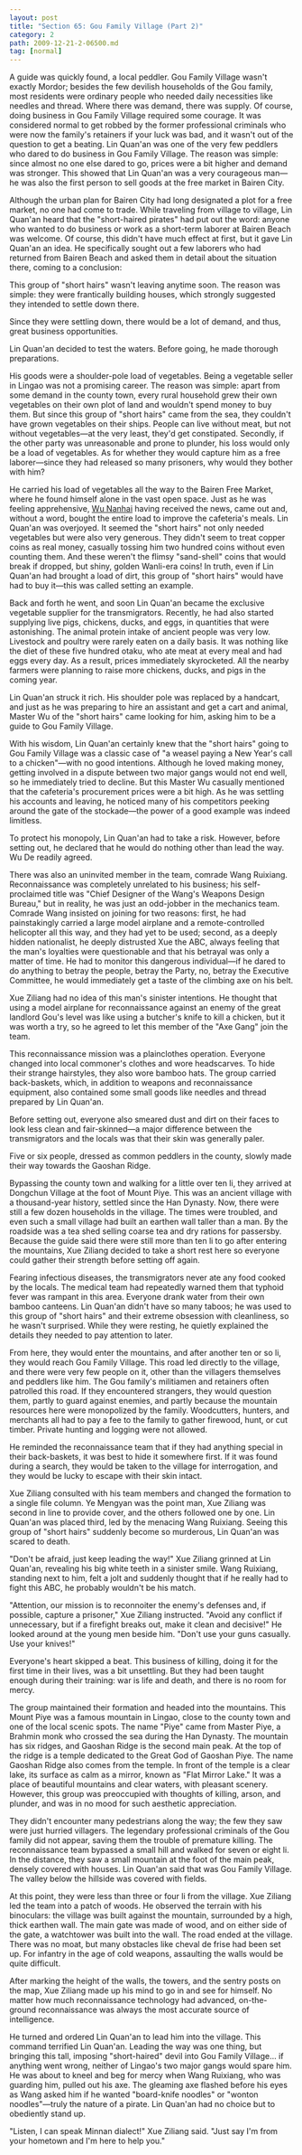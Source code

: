 ```yaml
---
layout: post
title: "Section 65: Gou Family Village (Part 2)"
category: 2
path: 2009-12-21-2-06500.md
tag: [normal]
---
```


A guide was quickly found, a local peddler. Gou Family Village wasn't exactly Mordor; besides the few devilish households of the Gou family, most residents were ordinary people who needed daily necessities like needles and thread. Where there was demand, there was supply. Of course, doing business in Gou Family Village required some courage. It was considered normal to get robbed by the former professional criminals who were now the family's retainers if your luck was bad, and it wasn't out of the question to get a beating. Lin Quan'an was one of the very few peddlers who dared to do business in Gou Family Village. The reason was simple: since almost no one else dared to go, prices were a bit higher and demand was stronger. This showed that Lin Quan'an was a very courageous man—he was also the first person to sell goods at the free market in Bairen City.

Although the urban plan for Bairen City had long designated a plot for a free market, no one had come to trade. While traveling from village to village, Lin Quan'an heard that the "short-haired pirates" had put out the word: anyone who wanted to do business or work as a short-term laborer at Bairen Beach was welcome. Of course, this didn't have much effect at first, but it gave Lin Quan'an an idea. He specifically sought out a few laborers who had returned from Bairen Beach and asked them in detail about the situation there, coming to a conclusion:

This group of "short hairs" wasn't leaving anytime soon. The reason was simple: they were frantically building houses, which strongly suggested they intended to settle down there.

Since they were settling down, there would be a lot of demand, and thus, great business opportunities.

Lin Quan'an decided to test the waters. Before going, he made thorough preparations.

His goods were a shoulder-pole load of vegetables. Being a vegetable seller in Lingao was not a promising career. The reason was simple: apart from some demand in the county town, every rural household grew their own vegetables on their own plot of land and wouldn't spend money to buy them. But since this group of "short hairs" came from the sea, they couldn't have grown vegetables on their ships. People can live without meat, but not without vegetables—at the very least, they'd get constipated. Secondly, if the other party was unreasonable and prone to plunder, his loss would only be a load of vegetables. As for whether they would capture him as a free laborer—since they had released so many prisoners, why would they bother with him?

He carried his load of vegetables all the way to the Bairen Free Market, where he found himself alone in the vast open space. Just as he was feeling apprehensive, [Wu Nanhai][y009] having received the news, came out and, without a word, bought the entire load to improve the cafeteria's meals. Lin Quan'an was overjoyed. It seemed the "short hairs" not only needed vegetables but were also very generous. They didn't seem to treat copper coins as real money, casually tossing him two hundred coins without even counting them. And these weren't the flimsy "sand-shell" coins that would break if dropped, but shiny, golden Wanli-era coins! In truth, even if Lin Quan'an had brought a load of dirt, this group of "short hairs" would have had to buy it—this was called setting an example.

Back and forth he went, and soon Lin Quan'an became the exclusive vegetable supplier for the transmigrators. Recently, he had also started supplying live pigs, chickens, ducks, and eggs, in quantities that were astonishing. The animal protein intake of ancient people was very low. Livestock and poultry were rarely eaten on a daily basis. It was nothing like the diet of these five hundred otaku, who ate meat at every meal and had eggs every day. As a result, prices immediately skyrocketed. All the nearby farmers were planning to raise more chickens, ducks, and pigs in the coming year.

Lin Quan'an struck it rich. His shoulder pole was replaced by a handcart, and just as he was preparing to hire an assistant and get a cart and animal, Master Wu of the "short hairs" came looking for him, asking him to be a guide to Gou Family Village.

With his wisdom, Lin Quan'an certainly knew that the "short hairs" going to Gou Family Village was a classic case of "a weasel paying a New Year's call to a chicken"—with no good intentions. Although he loved making money, getting involved in a dispute between two major gangs would not end well, so he immediately tried to decline. But this Master Wu casually mentioned that the cafeteria's procurement prices were a bit high. As he was settling his accounts and leaving, he noticed many of his competitors peeking around the gate of the stockade—the power of a good example was indeed limitless.

To protect his monopoly, Lin Quan'an had to take a risk. However, before setting out, he declared that he would do nothing other than lead the way. Wu De readily agreed.

There was also an uninvited member in the team, comrade Wang Ruixiang. Reconnaissance was completely unrelated to his business; his self-proclaimed title was "Chief Designer of the Wang's Weapons Design Bureau," but in reality, he was just an odd-jobber in the mechanics team. Comrade Wang insisted on joining for two reasons: first, he had painstakingly carried a large model airplane and a remote-controlled helicopter all this way, and they had yet to be used; second, as a deeply hidden nationalist, he deeply distrusted Xue the ABC, always feeling that the man's loyalties were questionable and that his betrayal was only a matter of time. He had to monitor this dangerous individual—if he dared to do anything to betray the people, betray the Party, no, betray the Executive Committee, he would immediately get a taste of the climbing axe on his belt.

Xue Ziliang had no idea of this man's sinister intentions. He thought that using a model airplane for reconnaissance against an enemy of the great landlord Gou's level was like using a butcher's knife to kill a chicken, but it was worth a try, so he agreed to let this member of the "Axe Gang" join the team.

This reconnaissance mission was a plainclothes operation. Everyone changed into local commoner's clothes and wore headscarves. To hide their strange hairstyles, they also wore bamboo hats. The group carried back-baskets, which, in addition to weapons and reconnaissance equipment, also contained some small goods like needles and thread prepared by Lin Quan'an.

Before setting out, everyone also smeared dust and dirt on their faces to look less clean and fair-skinned—a major difference between the transmigrators and the locals was that their skin was generally paler.

Five or six people, dressed as common peddlers in the county, slowly made their way towards the Gaoshan Ridge.

Bypassing the county town and walking for a little over ten li, they arrived at Dongchun Village at the foot of Mount Piye. This was an ancient village with a thousand-year history, settled since the Han Dynasty. Now, there were still a few dozen households in the village. The times were troubled, and even such a small village had built an earthen wall taller than a man. By the roadside was a tea shed selling coarse tea and dry rations for passersby. Because the guide said there were still more than ten li to go after entering the mountains, Xue Ziliang decided to take a short rest here so everyone could gather their strength before setting off again.

Fearing infectious diseases, the transmigrators never ate any food cooked by the locals. The medical team had repeatedly warned them that typhoid fever was rampant in this area. Everyone drank water from their own bamboo canteens. Lin Quan'an didn't have so many taboos; he was used to this group of "short hairs" and their extreme obsession with cleanliness, so he wasn't surprised. While they were resting, he quietly explained the details they needed to pay attention to later.

From here, they would enter the mountains, and after another ten or so li, they would reach Gou Family Village. This road led directly to the village, and there were very few people on it, other than the villagers themselves and peddlers like him. The Gou family's militiamen and retainers often patrolled this road. If they encountered strangers, they would question them, partly to guard against enemies, and partly because the mountain resources here were monopolized by the family. Woodcutters, hunters, and merchants all had to pay a fee to the family to gather firewood, hunt, or cut timber. Private hunting and logging were not allowed.

He reminded the reconnaissance team that if they had anything special in their back-baskets, it was best to hide it somewhere first. If it was found during a search, they would be taken to the village for interrogation, and they would be lucky to escape with their skin intact.

Xue Ziliang consulted with his team members and changed the formation to a single file column. Ye Mengyan was the point man, Xue Ziliang was second in line to provide cover, and the others followed one by one. Lin Quan'an was placed third, led by the menacing Wang Ruixiang. Seeing this group of "short hairs" suddenly become so murderous, Lin Quan'an was scared to death.

"Don't be afraid, just keep leading the way!" Xue Ziliang grinned at Lin Quan'an, revealing his big white teeth in a sinister smile. Wang Ruixiang, standing next to him, felt a jolt and suddenly thought that if he really had to fight this ABC, he probably wouldn't be his match.

"Attention, our mission is to reconnoiter the enemy's defenses and, if possible, capture a prisoner," Xue Ziliang instructed. "Avoid any conflict if unnecessary, but if a firefight breaks out, make it clean and decisive!" He looked around at the young men beside him. "Don't use your guns casually. Use your knives!"

Everyone's heart skipped a beat. This business of killing, doing it for the first time in their lives, was a bit unsettling. But they had been taught enough during their training: war is life and death, and there is no room for mercy.

The group maintained their formation and headed into the mountains. This Mount Piye was a famous mountain in Lingao, close to the county town and one of the local scenic spots. The name "Piye" came from Master Piye, a Brahmin monk who crossed the sea during the Han Dynasty. The mountain has six ridges, and Gaoshan Ridge is the second main peak. At the top of the ridge is a temple dedicated to the Great God of Gaoshan Piye. The name Gaoshan Ridge also comes from the temple. In front of the temple is a clear lake, its surface as calm as a mirror, known as "Flat Mirror Lake." It was a place of beautiful mountains and clear waters, with pleasant scenery. However, this group was preoccupied with thoughts of killing, arson, and plunder, and was in no mood for such aesthetic appreciation.

They didn't encounter many pedestrians along the way; the few they saw were just hurried villagers. The legendary professional criminals of the Gou family did not appear, saving them the trouble of premature killing. The reconnaissance team bypassed a small hill and walked for seven or eight li. In the distance, they saw a small mountain at the foot of the main peak, densely covered with houses. Lin Quan'an said that was Gou Family Village. The valley below the hillside was covered with fields.

At this point, they were less than three or four li from the village. Xue Ziliang led the team into a patch of woods. He observed the terrain with his binoculars: the village was built against the mountain, surrounded by a high, thick earthen wall. The main gate was made of wood, and on either side of the gate, a watchtower was built into the wall. The road ended at the village. There was no moat, but many obstacles like cheval de frise had been set up. For infantry in the age of cold weapons, assaulting the walls would be quite difficult.

After marking the height of the walls, the towers, and the sentry posts on the map, Xue Ziliang made up his mind to go in and see for himself. No matter how much reconnaissance technology had advanced, on-the-ground reconnaissance was always the most accurate source of intelligence.

He turned and ordered Lin Quan'an to lead him into the village. This command terrified Lin Quan'an. Leading the way was one thing, but bringing this tall, imposing "short-haired" devil into Gou Family Village... if anything went wrong, neither of Lingao's two major gangs would spare him. He was about to kneel and beg for mercy when Wang Ruixiang, who was guarding him, pulled out his axe. The gleaming axe flashed before his eyes as Wang asked him if he wanted "board-knife noodles" or "wonton noodles"—truly the nature of a pirate. Lin Quan'an had no choice but to obediently stand up.

"Listen, I can speak Minnan dialect!" Xue Ziliang said. "Just say I'm from your hometown and I'm here to help you."

[y009]: /characters/y009 "Wu Nanhai"
